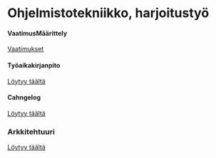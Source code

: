# Ohjelmistotekniikko, harjoitustyö

#### VaatimusMäärittely

[Vaatimukset](https://github.com/modaralgayal/ot-harjoitustyo/blob/master/TicTacToe/dokumentaatio/vaatimusmaarittely.md)


#### Työaikakirjanpito
[Löytyy täältä](https://github.com/modaralgayal/ot-harjoitustyo/blob/master/TicTacToe/dokumentaatio/Tuntikirjanpito.md)

#### Cahngelog
[Löytyy täältä](https://github.com/modaralgayal/ot-harjoitustyo/blob/master/TicTacToe/dokumentaatio/changelog.md)

### Arkkitehtuuri 
[Löytyy täältä](https://github.com/modaralgayal/ot-harjoitustyo/blob/master/TicTacToe/dokumentaatio/arkkitehtuuri.md)